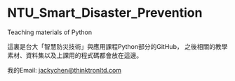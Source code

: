 # NTU_Smart_Disaster_Prevention
Teaching materials of Python

這裏是台大「智慧防災技術」與應用課程Python部分的GitHub，
之後相關的教學素材、資料集以及上課用的程式碼都會放在這邊。

我的Email: jackychen@thinktronltd.com

